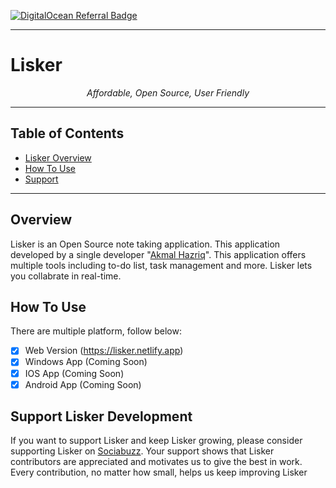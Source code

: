 [![DigitalOcean Referral Badge](https://web-platforms.sfo2.cdn.digitaloceanspaces.com/WWW/Badge%203.svg)](https://www.digitalocean.com/?refcode=cbcd41572e11&utm_campaign=Referral_Invite&utm_medium=Referral_Program&utm_source=badge)

<hr>

# Lisker

<p align="center">
    <i>Affordable, Open Source, User Friendly</i>
</p>
<hr>

## Table of Contents
* [Lisker Overview](#overview)
* [How To Use](#how-to-use)
* [Support](#support-lisker-development)

<hr>

## Overview
Lisker is an Open Source note taking application. This application developed by a single developer "<a href="https://instagram.com/ahazriq7872" about="blank">Akmal Hazriq</a>". This application offers multiple tools including to-do list, task management and more. Lisker lets you collabrate in real-time.

## How To Use
There are multiple platform, follow below:
- [x] Web Version (https://lisker.netlify.app)
- [x] Windows App (Coming Soon)
- [x] IOS App (Coming Soon)
- [x] Android App (Coming Soon)

## Support Lisker Development
If you want to support Lisker and keep Lisker growing, please consider supporting Lisker on [Sociabuzz](https://sociabuzz.com/akmalhazriq/tribe). Your support shows that Lisker contributors are appreciated and motivates us to give the best in work. Every contribution, no matter how small, helps us keep improving Lisker
